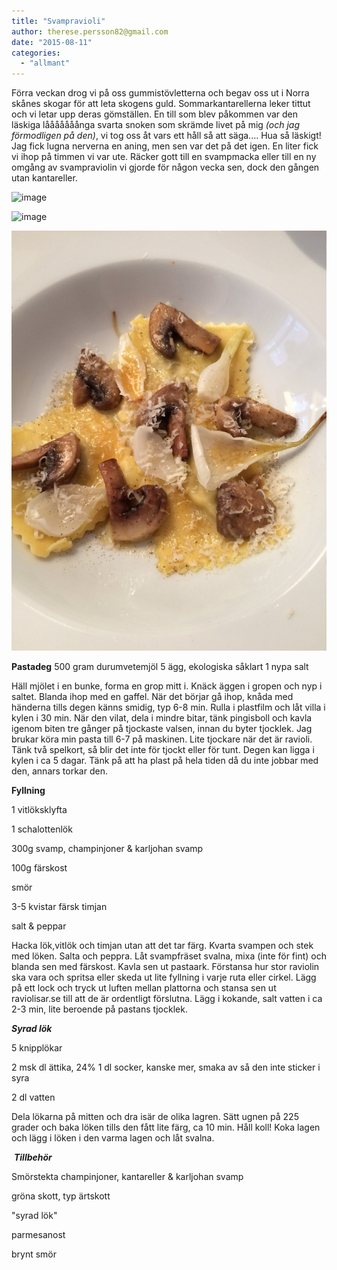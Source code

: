 ```yaml
---
title: "Svampravioli"
author: therese.persson82@gmail.com
date: "2015-08-11"
categories: 
  - "allmant"
---
```


Förra veckan drog vi på oss gummistövletterna och begav oss ut i Norra skånes skogar för att leta skogens guld. Sommarkantarellerna leker tittut och vi letar upp deras gömställen. En till som blev påkommen var den läskiga lååååååånga svarta snoken som skrämde livet på mig _(och jag förmodligen på den)_, vi tog oss åt vars ett håll så att säga.... Hua så läskigt! Jag fick lugna nerverna en aning, men sen var det på det igen. En liter fick vi ihop på timmen vi var ute. Räcker gott till en svampmacka eller till en ny omgång av svampraviolin vi gjorde för någon vecka sen, dock den gången utan kantareller.

![image](/static/img/image2-1020x765.jpg)

![image](/static/img/image-1020x765.jpg)

![image](/static/img/image1-e1439287766238-1020x1360.jpg)

**Pastadeg** 500 gram durumvetemjöl 5 ägg, ekologiska såklart 1 nypa salt

Häll mjölet i en bunke, forma en grop mitt i. Knäck äggen i gropen och nyp i saltet. Blanda ihop med en gaffel. När det börjar gå ihop, knåda med händerna tills degen känns smidig, typ 6-8 min. Rulla i plastfilm och låt villa i kylen i 30 min. När den vilat, dela i mindre bitar, tänk pingisboll och kavla igenom biten tre gånger på tjockaste valsen, innan du byter tjocklek. Jag brukar köra min pasta till 6-7 på maskinen. Lite tjockare när det är ravioli. Tänk två spelkort, så blir det inte för tjockt eller för tunt. Degen kan ligga i kylen i ca 5 dagar. Tänk på att ha plast på hela tiden då du inte jobbar med den, annars torkar den.

**Fyllning**

1 vitlöksklyfta

1 schalottenlök

300g svamp, champinjoner & karljohan svamp

100g färskost

smör

3-5 kvistar färsk timjan

salt & peppar

Hacka lök,vitlök och timjan utan att det tar färg. Kvarta svampen och stek med löken. Salta och peppra. Låt svampfräset svalna, mixa (inte för fint) och blanda sen med färskost. Kavla sen ut pastaark. Förstansa hur stor raviolin ska vara och spritsa eller skeda ut lite fyllning i varje ruta eller cirkel. Lägg på ett lock och tryck ut luften mellan plattorna och stansa sen ut raviolisar.se till att de är ordentligt förslutna. Lägg i kokande, salt vatten i ca  2-3 min, lite beroende på pastans tjocklek.

_**Syrad lök**_

5 knipplökar

2 msk dl ättika, 24% 1 dl socker, kanske mer, smaka av så den inte sticker i syra

2 dl vatten

Dela lökarna på mitten och dra isär de olika lagren. Sätt ugnen på 225 grader och baka löken tills den fått lite färg, ca 10 min. Håll koll! Koka lagen och lägg i löken i den varma lagen och låt svalna.

 _**Tillbehör**_

Smörstekta champinjoner, kantareller & karljohan svamp

gröna skott, typ ärtskott

"syrad lök"

parmesanost

brynt smör
